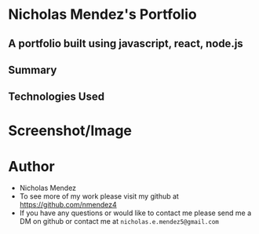 # Nicholas Mendez's Portfolio
## A portfolio built using javascript, react, node.js 

## Summary

## Technologies Used

# Screenshot/Image

# Author
- Nicholas Mendez
- To see more of my work please visit my github at https://github.com/nmendez4
- If you have any questions or would like to contact me please send me a DM on github or contact me at ```nicholas.e.mendez5@gmail.com```